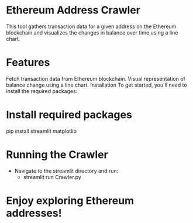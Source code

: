 # Ethereum Address Crawler
This tool gathers transaction data for a given address on the Ethereum blockchain and visualizes the changes in balance over time using a line chart.

# Features
Fetch transaction data from Ethereum blockchain.
Visual representation of balance change using a line chart.
Installation
To get started, you'll need to install the required packages:

# Install required packages
pip install streamlit matplotlib

# Running the Crawler
- Navigate to the streamlit directory and run:
    - streamlit run Crawler.py


# Enjoy exploring Ethereum addresses!